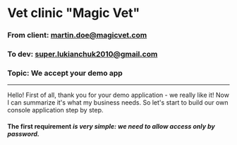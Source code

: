 # Vet clinic "Magic Vet"
### From client: martin.doe@magicvet.com
### To dev: super.lukianchuk2010@gmail.com
### Topic: We accept your demo app
___
Hello! First of all, thank you for your demo application - we really like it! Now I can
summarize it's what my business needs. So let's start to build our own console application
step by step.
#### The first requirement *is very simple: we need to allow access only by password.*